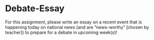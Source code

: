 # Debate-Essay
For this assignment, please write an essay on a recent event that is happening today on national news (and are “news-worthy” [chosen by teacher]) to prepare for a debate in upcoming week(s)!
